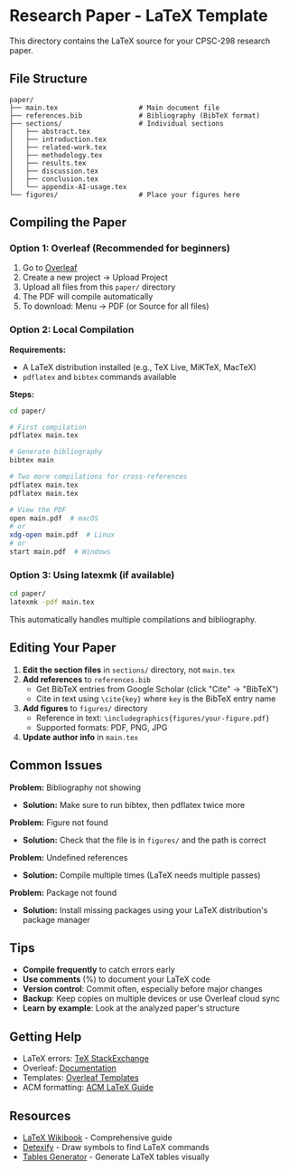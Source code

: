 # Research Paper - LaTeX Template

This directory contains the LaTeX source for your CPSC-298 research paper.

## File Structure

```
paper/
├── main.tex                    # Main document file
├── references.bib              # Bibliography (BibTeX format)
├── sections/                   # Individual sections
│   ├── abstract.tex
│   ├── introduction.tex
│   ├── related-work.tex
│   ├── methodology.tex
│   ├── results.tex
│   ├── discussion.tex
│   ├── conclusion.tex
│   └── appendix-AI-usage.tex
└── figures/                    # Place your figures here
```

## Compiling the Paper

### Option 1: Overleaf (Recommended for beginners)

1. Go to [Overleaf](https://www.overleaf.com/)
2. Create a new project → Upload Project
3. Upload all files from this `paper/` directory
4. The PDF will compile automatically
5. To download: Menu → PDF (or Source for all files)

### Option 2: Local Compilation

**Requirements:**
- A LaTeX distribution installed (e.g., TeX Live, MiKTeX, MacTeX)
- `pdflatex` and `bibtex` commands available

**Steps:**

```bash
cd paper/

# First compilation
pdflatex main.tex

# Generate bibliography
bibtex main

# Two more compilations for cross-references
pdflatex main.tex
pdflatex main.tex

# View the PDF
open main.pdf  # macOS
# or
xdg-open main.pdf  # Linux
# or
start main.pdf  # Windows
```

### Option 3: Using latexmk (if available)

```bash
cd paper/
latexmk -pdf main.tex
```

This automatically handles multiple compilations and bibliography.

## Editing Your Paper

1. **Edit the section files** in `sections/` directory, not `main.tex`
2. **Add references** to `references.bib` 
   - Get BibTeX entries from Google Scholar (click "Cite" → "BibTeX")
   - Cite in text using `\cite{key}` where `key` is the BibTeX entry name
3. **Add figures** to `figures/` directory
   - Reference in text: `\includegraphics{figures/your-figure.pdf}`
   - Supported formats: PDF, PNG, JPG
4. **Update author info** in `main.tex`

## Common Issues

**Problem:** Bibliography not showing
- **Solution:** Make sure to run bibtex, then pdflatex twice more

**Problem:** Figure not found
- **Solution:** Check that the file is in `figures/` and the path is correct

**Problem:** Undefined references
- **Solution:** Compile multiple times (LaTeX needs multiple passes)

**Problem:** Package not found
- **Solution:** Install missing packages using your LaTeX distribution's package manager

## Tips

- **Compile frequently** to catch errors early
- **Use comments** (%) to document your LaTeX code
- **Version control**: Commit often, especially before major changes
- **Backup**: Keep copies on multiple devices or use Overleaf cloud sync
- **Learn by example**: Look at the analyzed paper's structure

## Getting Help

- LaTeX errors: [TeX StackExchange](https://tex.stackexchange.com/)
- Overleaf: [Documentation](https://www.overleaf.com/learn)
- Templates: [Overleaf Templates](https://www.overleaf.com/latex/templates)
- ACM formatting: [ACM LaTeX Guide](https://www.acm.org/publications/proceedings-template)

## Resources

- [LaTeX Wikibook](https://en.wikibooks.org/wiki/LaTeX) - Comprehensive guide
- [Detexify](http://detexify.kirelabs.org/classify.html) - Draw symbols to find LaTeX commands
- [Tables Generator](https://www.tablesgenerator.com/) - Generate LaTeX tables visually

